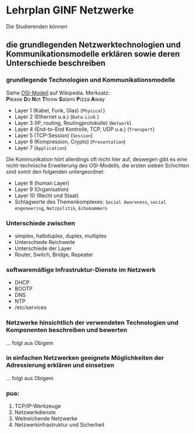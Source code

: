# Lehrplan GINF Netzwerke

Die Studierenden können

## die grundlegenden Netzwerktechnologien und Kommunikationsmodelle erklären sowie deren Unterschiede beschreiben

### grundlegende Technologien und Kommunikationsmodelle
Siehe [OSI-Modell](https://de.wikipedia.org/wiki/OSI-Modell) auf Wikipedia. Merksatz:  
**P**lease **D**o **N**ot **T**hrow **S**alami **P**izza **A**way
- Layer 1 (Kabel, Funk, Glas) (`Physical`)
- Layer 2 (Ethernet u.a.) (`Data-Link` )
- Layer 3 (IP, routing, Routingprotokolle) (`Network`)
- Layer 4 (End-to-End Kontrolle, TCP, UDP u.a.) (`Transport`)
- Layer 5 (TCP-Session) (`Session`)
- Layer 6 (Kompression, Crypto) (`Presentation`)
- Layer 7 (`Application`)

Die Kommunikation hört allerdings oft nicht hier auf, deswegen gibt es eine nicht-technische Erweiterung des OSI-Modells, die ersten sieben Schichten sind somit den folgenden untergeordnet:
- Layer 8 (human Layer)
- Layer 9 (Organisation)
- Layer 10 (Recht und Staat)
- Schlagworte des Themenkomplexes: `Social Awareness`, `social engeneering`, `Netzpolitik`, `Echokammern`

### Unterschiede zwischen
- simplex, halbduplex, duplex, multiplex
- Unterschiede Reichweite
- Unterschiede der Layer
- Router, Switch, Bridge, Repeater

### softwaremäßige Infrastruktur-Dienste im Netzwerk
- DHCP
- BOOTP
- DNS
- NTP
- /etc/services

### Netzwerke hinsichtlich der verwendeten Technologien und Komponenten beschreiben und bewerten
... folgt aus Obigem

### in einfachen Netzwerken geeignete Möglichkeiten der Adressierung erklären und einsetzen
... folgt aus Obigem

### pua:
1. TCP/IP-Werkzeuge
1. Netzwerkdienste
1. Weitreichende Netzwerke
1. Netzwerkinfrastruktur und Sicherheit
